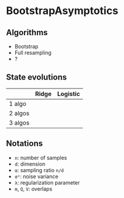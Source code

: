 # BootstrapAsymptotics

## Algorithms

- Bootstrap
- Full resampling
- ?

## State evolutions

|         | Ridge | Logistic |
| ------- | ----- | -------- |
| 1 algo  |       |          |
| 2 algos |       |          |
| 3 algos |       |          |

## Notations

- `n`: number of samples
- `d`: dimension
- `α`: sampling ratio `n/d`
- `σ²`: noise variance
- `λ`: regularization parameter
- `m`, `Q`, `V`: overlaps